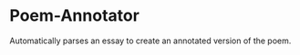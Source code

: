 Poem-Annotator
==============

Automatically parses an essay to create an annotated version of the poem.

